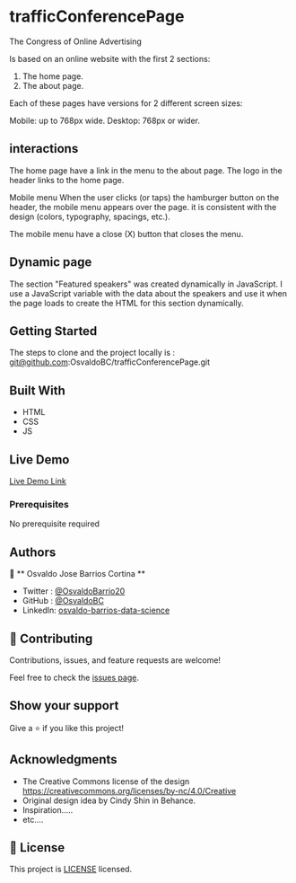 # trafficConferencePage

The Congress of Online Advertising

Is based on an online website with the first 2 sections:
1. The home page.
2. The about page.

Each of these pages have versions for 2 different screen sizes:

Mobile: up to 768px wide.
Desktop: 768px or wider.

## interactions

The home page have a link in the menu to the about page.
The logo in the header links to the home page.

Mobile menu
When the user clicks (or taps) the hamburger button on the header, the mobile menu appears over the page.  it is consistent with the design (colors, typography, spacings, etc.).

The mobile menu have a close (X) button that closes the menu.

## Dynamic page

The section "Featured speakers" was created dynamically in JavaScript.
I use a JavaScript variable with the data about the speakers and use it when the page loads to create the HTML for this section dynamically.


## Getting Started

The steps to clone and the project locally is :
git@github.com:OsvaldoBC/trafficConferencePage.git


## Built With

- HTML
- CSS
- JS

## Live Demo

[Live Demo Link](https://osvaldobc.github.io/trafficConferencePage/)


### Prerequisites

No prerequisite required


## Authors

👤 ** Osvaldo Jose Barrios Cortina **

- Twitter : [@OsvaldoBarrio20](https://twitter.com/OsvaldoBarrio20)
- GitHub  : [@OsvaldoBC](https://github.com/OsvaldoBC)
- LinkedIn: [osvaldo-barrios-data-science](https://linkedin.com/in/osvaldo-barrios-data-science)


## 🤝 Contributing

Contributions, issues, and feature requests are welcome!

Feel free to check the [issues page](../../issues/).

## Show your support

Give a ⭐️ if you like this project!

## Acknowledgments

- The Creative Commons license of the design https://creativecommons.org/licenses/by-nc/4.0/Creative  
- Original design idea by Cindy Shin in Behance.
- Inspiration.....
- etc....

## 📝 License

This project is [LICENSE](./LICENSE.txt) licensed.
